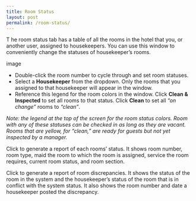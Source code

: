 ```yaml
---
title: Room Status
layout: post
permalink: /room-status/
---
```


T he room status tab has a table of all the rooms in the hotel that you, or another user, assigned to
housekeepers. You can use this window to conveniently change the statuses of housekeeper’s
rooms.

image

- Double-click the room number to cycle through and set room statuses.
- Select a **Housekeeper** from the dropdown. Only the rooms that you assigned to that
housekeeper will appear in the window.
- Reference this legend for the room colors in the window. Click **Clean & Inspected** to set all
rooms to that status. Click **Clean** to set all *“on change”* rooms to *“clean”*.

*Note: the legend at the top of the screen for the room status colors. Room with any of these
statuses can be checked in as long as they are vacant. Rooms that are yellow, for “clean,” are
ready for guests but not yet inspected by a manager.*

Click to generate a report of each rooms’ status. It shows room number, room type, maid the
room to which the room is assigned, service the room requires, current room status, and room
section.

Click to generate a report of room discrepancies. It shows the status of the room in the
system and the housekeeper’s status of the room that is in conflict with the system status. It also
shows the room number and date a housekeeper posted the discrepancy.
